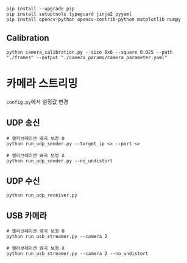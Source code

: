 ```
pip install --upgrade pip
pip install setuptools typeguard jinja2 pyyaml
pip install opencv-python opencv-contrib-python matplotlib numpy
```

## Calibration
```
python camera_calibration.py --size 8x6 --square 0.025 --path "./frames" --output "./camera_params/camera_parameter.yaml"
```


# 카메라 스트리밍

`config.py`에서 설정값 변경



## UDP 송신
```
# 캘리브레이션 왜곡 보정 O
python run_udp_sender.py --target_ip <> --port <>

# 캘리브레이션 왜곡 보정 X
python run_udp_sender.py --no_undistort
```


## UDP 수신
```
python run_udp_receiver.py
```


## USB 카메라
```
# 캘리브레이션 왜곡 보정 O
python run_usb_streamer.py --camera 2

# 캘리브레이션 왜곡 보정 X
python run_usb_streamer.py --camera 2 --no_undistort
```
